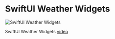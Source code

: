 # SwiftUI Weather Widgets

![SwiftUI Weather Widgets]()

SwiftUI Weather Widgets [video](https://youtu.be/R5fjMUZx4yE)

